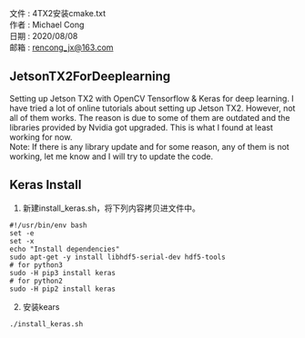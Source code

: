 文件  : 4TX2安装cmake.txt  
作者  : Michael Cong  
日期  : 2020/08/08  
邮箱  : rencong_jx@163.com
## JetsonTX2ForDeeplearning
Setting up Jetson TX2 with OpenCV Tensorflow &amp; Keras for deep learning. I have tried a lot of online tutorials about setting up Jetson TX2. However, not all of them works. The reason is due to some of them are outdated and the libraries provided by Nvidia got upgraded. This is what I found at least working for now.  
Note: If there is any library update and for some reason, any of them is not working, let me know and I will try to update the code.  
## Keras Install
1. 新建install_keras.sh，将下列内容拷贝进文件中。
```
#!/usr/bin/env bash
set -e
set -x
echo "Install dependencies"
sudo apt-get -y install libhdf5-serial-dev hdf5-tools
# for python3
sudo -H pip3 install keras
# for python2
sudo -H pip2 install keras
```
2. 安装kears
```
./install_keras.sh
```